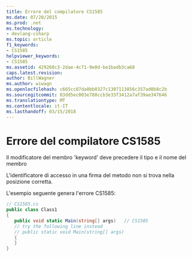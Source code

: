 ```yaml
---
title: Errore del compilatore CS1585
ms.date: 07/20/2015
ms.prod: .net
ms.technology:
- devlang-csharp
ms.topic: article
f1_keywords:
- CS1585
helpviewer_keywords:
- CS1585
ms.assetid: 429268c3-2dae-4c71-9e0d-be1badb3ca68
caps.latest.revision: 
author: BillWagner
ms.author: wiwagn
ms.openlocfilehash: c665cc87da0bb0327c1307113856c357ad0b8c2b
ms.sourcegitcommit: 83dd5ec003e788ccb3e33f3412a7af39ae347646
ms.translationtype: MT
ms.contentlocale: it-IT
ms.lasthandoff: 03/15/2018
---
```

# <a name="compiler-error-cs1585"></a>Errore del compilatore CS1585
Il modificatore del membro 'keyword' deve precedere il tipo e il nome del membro  
  
 L'identificatore di accesso in una firma del metodo non si trova nella posizione corretta.  
  
 L'esempio seguente genera l'errore CS1585:  
  
```csharp  
// CS1585.cs  
public class Class1  
{  
   public void static Main(string[] args)   // CS1585  
   // try the following line instead  
   // public static void Main(string[] args)  
   {  
   }  
}  
```
